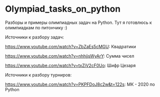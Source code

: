 # Olympiad_tasks_on_python
Разборы и примеры олимпиадных задач на Python.
 Тут я готовлюсь к олимпиадкам по питончику :)


Источники к разбору задач:

https://www.youtube.com/watch?v=ZbZaEs5cMGU: Квадратики

https://www.youtube.com/watch?v=nhhjjsWyArY: Сумма чисел

https://www.youtube.com/watch?v=txZiV2cF0Uo: Шифр Цезаря


Источники к разбору турниров:

https://www.youtube.com/watch?v=PKPFDoJ8c2w&t=122s: МК - 2020 по Python

